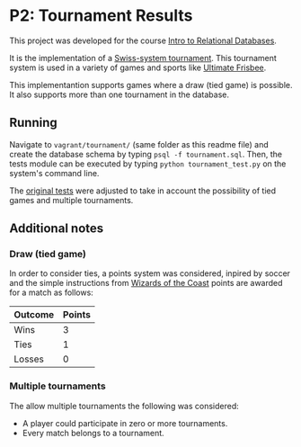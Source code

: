 # P2: Tournament Results

This project was developed for the course [Intro to Relational Databases](https://www.udacity.com/course/intro-to-relational-databases--ud197).

It is the implementation of a [Swiss-system tournament](https://en.wikipedia.org/wiki/Swiss-system_tournament). This tournament system is used in a variety of games and sports like [Ultimate Frisbee](https://en.wikipedia.org/wiki/Ultimate_(sport)).

This implementantion supports games where a draw (tied game) is possible. It also supports more than one tournament in the database.

## Running

Navigate to `vagrant/tournament/` (same folder as this readme file) and create the database schema by typing `psql -f tournament.sql`. Then, the tests module can be executed by typing `python tournament_test.py` on the system's command line.

The [original tests](https://github.com/udacity/fullstack-nanodegree-vm) were adjusted to take in account the possibility of tied games and multiple tournaments.

## Additional notes

### Draw (tied game)

In order to consider ties, a points system was considered, inpired by soccer and the simple instructions from [Wizards of the Coast](http://www.wizards.com/dci/downloads/swiss_pairings.pdf) points are awarded for a match as follows:

Outcome | Points
---     | ---
Wins    | 3
Ties    | 1
Losses  | 0 

### Multiple tournaments

The allow multiple tournaments the following was considered:

- A player could participate in zero or more tournaments.
- Every match belongs to a tournament.
